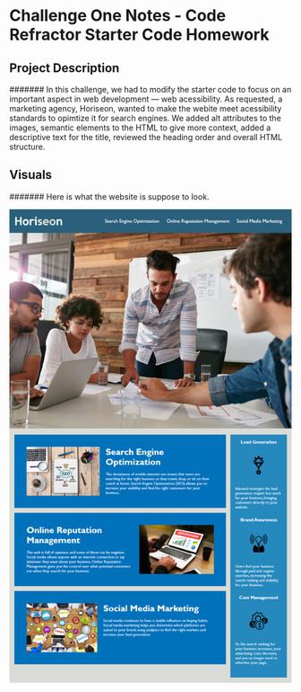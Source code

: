 # Challenge One Notes - Code Refractor Starter Code Homework 


## Project Description 

####### In this challenge, we had to modify the starter code to focus on an important aspect in web development — web acessibility. As requested, a marketing agency, Horiseon, wanted to make the webite meet acessibility standards to opimtize it for search engines. We added alt attributes to the images, semantic elements to the HTML to give more context, added a descriptive text for the title, reviewed the heading order and overall HTML structure.  

## Visuals 

####### Here is what the website is suppose to look.

 ![Horiseo Website Mockup](Develop/assets/images/01-html-css-git-homework-demo.png)
